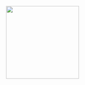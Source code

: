 <div id="header" align="center">
  <img src="https://i.giphy.com/media/v1.Y2lkPTc5MGI3NjExNTkxYXBjaThqYjA3bXhyODhkN3NmcnU4dDVodG5wcHplOXI2Y255YyZlcD12MV9pbnRlcm5hbF9naWZfYnlfaWQmY3Q9Zw/LMcB8XospGZO8UQq87/giphy.gif" width="200"/>
</div>
